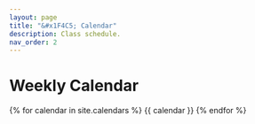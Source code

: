 ```yaml
---
layout: page
title: "&#x1F4C5; Calendar"
description: Class schedule.
nav_order: 2
---
```


# Weekly Calendar

{% for calendar in site.calendars %}
  {{ calendar }}
{% endfor %}
